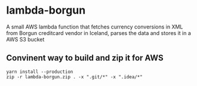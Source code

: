 # lambda-borgun

A small AWS lambda function that fetches currency conversions in XML from Borgun creditcard vendor in Iceland,
parses the data and stores it in a AWS S3 bucket


## Convinent way to build and zip it for AWS

```shell
yarn install --production
zip -r lambda-borgun.zip . -x ".git/*" -x ".idea/*"
```


